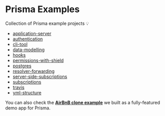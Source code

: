 # Prisma Examples

Collection of Prisma example projects 💡

- [application-server](./application-server)
- [authentication](./authentication)
- [cli-tool](./cli-tool)
- [data-modelling](./data-modelling)
- [hooks](./hooks)
- [permissions-with-shield](./permissions-with-shield)
- [postgres](./postgres)
- [resolver-forwarding](./resolver-forwarding)
- [server-side-subscriptions](./server-side-subscriptions)
- [subscriptions](./subscriptions)
- [travis](./travis)
- [yml-structure](./yml-structure)

You can also check the [**AirBnB clone example**](https://github.com/prismagraphql/graphql-server-example) we built as a fully-featured demo app for Prisma.
